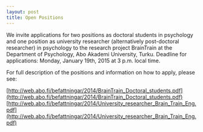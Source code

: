 ```yaml
---
layout: post
title: Open Positions
---
```


We invite applications for two positions as doctoral students in psychology and one position as university researcher (alternatively post-doctoral researcher) in psychology to the research project BrainTrain at the Department of Psychology, Abo Akademi University, Turku. Deadline for applications: Monday, January 19th, 2015 at 3 p.m. local time.

For full description of the positions and information on how to apply, please see:

[http://web.abo.fi/befattningar/2014/BrainTrain_Doctoral_students.pdf](http://web.abo.fi/befattningar/2014/BrainTrain_Doctoral_students.pdf)
[http://web.abo.fi/befattningar/2014/University_researcher_Brain_Train_Eng.pdf](http://web.abo.fi/befattningar/2014/University_researcher_Brain_Train_Eng.pdf)
